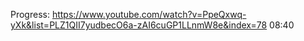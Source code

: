Progress: https://www.youtube.com/watch?v=PpeQxwq-yXk&list=PLZ1QII7yudbecO6a-zAI6cuGP1LLnmW8e&index=78 08:40